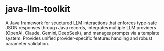 # java-llm-toolkit
A Java framework for structured LLM interactions that enforces type-safe JSON responses through Java records, integrates multiple LLM providers (OpenAI, Claude, Gemini, DeepSeek), and manages prompts via a template system. Provides unified provider-specific features handling and robust parameter validation.
